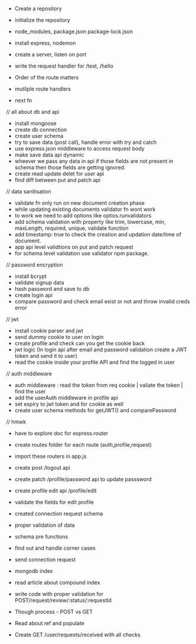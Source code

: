 - Create a repository
- initialize the repository
- node_modules, package.json package-lock.json
- install express, nodemon
- create a server, listen on port
- write the request handler for /test, /hello

- Order of the route matters
- mutliple route handlers
- next fn

// all about db and api

- install mongoose
- create db connection
- create user schema
- try to save data (post call), handle error with try and catch
- use express.json middleware to access request body
- make save data api dynamic
- wheever we pass any data in api if those fields are not present in schema then those fields are getting ignored.
- create read update delet for user api
- find diff between put and patch api

// data sanitisation

- validate fn only run on new document creation phase
- while updating existing documents validator fn wont work
- to work we need to add options like optios.runvalidators
- add schema validation with property like trim, lowercase, min, maxLength, required, unique, validate function
- add timestamp: true to check the creation and updation date/time of document.
- app api level validtions on put and patch request
- for schema level validation use validator npm package.

// password encryption

- install bcrypt
- validate signup data
- hash password and save to db
- create login api
- compare password and check email exist or not and throw invalid creds error

// jwt

- install cookie parser and jwt
- send dummy cookie to user on login
- create profile and check can you get the cookie back
- jwt logic (In login api after email and password validation create a JWT token and send it to user)
- read the cookie inside your profile API and find the logged in user

// auth middleware

- auth middleware : read the token from req cookie | valiate the token | find the user
- add the userAuth middleware in profile api
- set expiry to jwt token and for cookie as well
- create user schema methods for getJWT() and comparePassword

// hmwk

- have to explore doc for express.router
- create routes folder for each route (auth,profile,request)
- import these routers in app.js
- create post /logout api
- create patch /profile/password api to update passsword
- create profile edit api /profile/edit
- validate the fields for edit profile

- created connection request schema
- proper validation of data
- schema pre functions
- find out and handle corner cases
- send connection request
- mongodb index
- read article about compound index

- write code with proper validation for POST/request/review/:status/:requestId
- Though process - POST vs GET
- Read about ref and populate
- Create GET /user/requests/received with all checks
